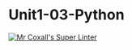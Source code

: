 # Unit1-03-Python
[![Mr Coxall's Super Linter](https://github.com/ICS3U-Programming-JoannaK/Unit1-03-Python/workflows/Mr%20Coxall's%20Super%20Linter/badge.svg)](https://github.com/ICS3U-Programming-JoannaK/Unit1-03-Python/actions/)
